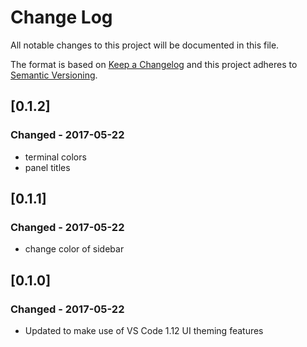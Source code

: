 # Change Log
All notable changes to this project will be documented in this file.

The format is based on [Keep a Changelog](http://keepachangelog.com/)
and this project adheres to [Semantic Versioning](http://semver.org/).

## [0.1.2]
### Changed - 2017-05-22
- terminal colors
- panel titles

## [0.1.1]
### Changed - 2017-05-22
- change color of sidebar

## [0.1.0]
### Changed - 2017-05-22
- Updated to make use of VS Code 1.12 UI theming features
